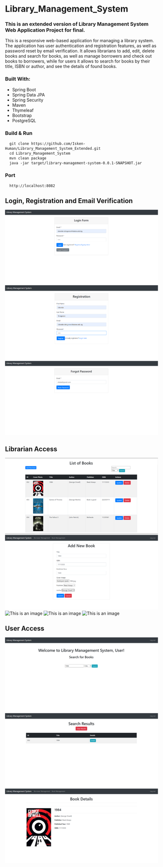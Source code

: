 # Library_Management_System
### This is an extended version of Library Management System Web Application Project for final. 

This is a responsive web-based application for managing a library system. The application has user authentication and registration features, as well as password reset by email verification.
It allows librarians to add, edit, delete books and search for books, as well as manage borrowers and check out books to borrowers, while for users it allows to search for books by their title, ISBN or author, and see the details of found books.
### Built With:
- Spring Boot
- Spring Data JPA
- Spring Security
- Maven
- Thymeleaf
- Bootstrap
- PostgreSQL

### Build & Run 
```
  git clone https://github.com/Isken-Human/Library_Management_System_Extended.git
  cd Library_Management_System
  mvn clean package
  java -jar target/library-management-system-0.0.1-SNAPSHOT.jar

```
### Port
```
  http://localhost:8082
```

## Login, Registration and Email Verification
![This is an image](/Photos/Login.png)
![This is an image](/Photos/Registration.png)
![This is an image](/Photos/Forgot_Password.png)

## Librarian Access
![This is an image](/Photos/list_of_books.png)
![This is an image](/Photos/add_new_book.png)
![This is an image](/Photos/search_result.png)
![This is an image](/Photos/list_of_borrowers.png)
![This is an image](/Photos/update_borrower.png)

## User Access
![This is an image](/Photos/user_search.png)
![This is an image](/Photos/search-result.png)
![This is an image](/Photos/book-details.png)




